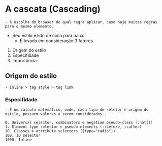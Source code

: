 # A cascata (Cascading)

    - A escolha do browser de qual regra aplicar, caso haja muitas regras para o mesmo elemento.
    
* Seu estilo é lido de cima para baixo 
    - É levado em consideração 3 fatores 

1. Origem do estilo 
2. Especifidade 
3. Importância

## Origem do estilo 
    - inline > tag style > tag link 

### Especifidade 
    - É um cálculo matemático, onde, cada tipo de seletor e origem do estilo, possuem valores a serem considerados.

    0. Universal selector, combinators e negation pseudo-class (:not())
    1. Element type selector e pseudo-elements (::before, ::after)
    10. Classes e attribute selectors ([type="radio"])
    100. ID selector
    1000. Inline
